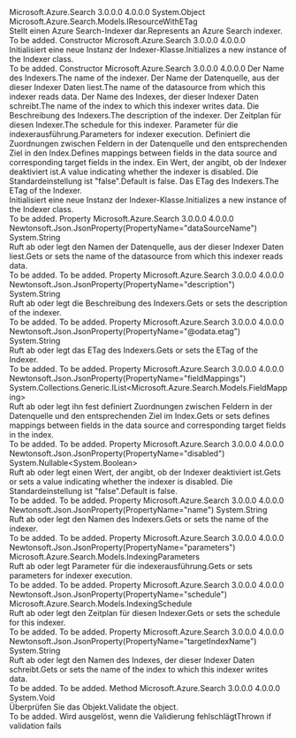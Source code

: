 <Type Name="Indexer" FullName="Microsoft.Azure.Search.Models.Indexer">
  <TypeSignature Language="C#" Value="public class Indexer : Microsoft.Azure.Search.Models.IResourceWithETag" />
  <TypeSignature Language="ILAsm" Value=".class public auto ansi beforefieldinit Indexer extends System.Object implements class Microsoft.Azure.Search.Models.IResourceWithETag" />
  <TypeSignature Language="DocId" Value="T:Microsoft.Azure.Search.Models.Indexer" />
  <TypeSignature Language="VB.NET" Value="Public Class Indexer&#xA;Implements IResourceWithETag" />
  <TypeSignature Language="F#" Value="type Indexer = class&#xA;    interface IResourceWithETag" />
  <AssemblyInfo>
    <AssemblyName>Microsoft.Azure.Search</AssemblyName>
    <AssemblyVersion>3.0.0.0</AssemblyVersion>
    <AssemblyVersion>4.0.0.0</AssemblyVersion>
  </AssemblyInfo>
  <Base>
    <BaseTypeName>System.Object</BaseTypeName>
  </Base>
  <Interfaces>
    <Interface>
      <InterfaceName>Microsoft.Azure.Search.Models.IResourceWithETag</InterfaceName>
    </Interface>
  </Interfaces>
  <Docs>
    <summary>
            <span data-ttu-id="9cbf0-101">Stellt einen Azure Search-Indexer dar.</span><span class="sxs-lookup"><span data-stu-id="9cbf0-101">Represents an Azure Search indexer.</span></span>
            <see href="https://docs.microsoft.com/rest/api/searchservice/Indexer-operations" /></summary>
    <remarks>To be added.</remarks>
  </Docs>
  <Members>
    <Member MemberName=".ctor">
      <MemberSignature Language="C#" Value="public Indexer ();" />
      <MemberSignature Language="ILAsm" Value=".method public hidebysig specialname rtspecialname instance void .ctor() cil managed" />
      <MemberSignature Language="DocId" Value="M:Microsoft.Azure.Search.Models.Indexer.#ctor" />
      <MemberSignature Language="VB.NET" Value="Public Sub New ()" />
      <MemberType>Constructor</MemberType>
      <AssemblyInfo>
        <AssemblyName>Microsoft.Azure.Search</AssemblyName>
        <AssemblyVersion>3.0.0.0</AssemblyVersion>
        <AssemblyVersion>4.0.0.0</AssemblyVersion>
      </AssemblyInfo>
      <Parameters />
      <Docs>
        <summary>
            <span data-ttu-id="9cbf0-102">Initialisiert eine neue Instanz der Indexer-Klasse.</span><span class="sxs-lookup"><span data-stu-id="9cbf0-102">Initializes a new instance of the Indexer class.</span></span>
            </summary>
        <remarks>To be added.</remarks>
      </Docs>
    </Member>
    <Member MemberName=".ctor">
      <MemberSignature Language="C#" Value="public Indexer (string name, string dataSourceName, string targetIndexName, string description = null, Microsoft.Azure.Search.Models.IndexingSchedule schedule = null, Microsoft.Azure.Search.Models.IndexingParameters parameters = null, System.Collections.Generic.IList&lt;Microsoft.Azure.Search.Models.FieldMapping&gt; fieldMappings = null, Nullable&lt;bool&gt; isDisabled = null, string eTag = null);" />
      <MemberSignature Language="ILAsm" Value=".method public hidebysig specialname rtspecialname instance void .ctor(string name, string dataSourceName, string targetIndexName, string description, class Microsoft.Azure.Search.Models.IndexingSchedule schedule, class Microsoft.Azure.Search.Models.IndexingParameters parameters, class System.Collections.Generic.IList`1&lt;class Microsoft.Azure.Search.Models.FieldMapping&gt; fieldMappings, valuetype System.Nullable`1&lt;bool&gt; isDisabled, string eTag) cil managed" />
      <MemberSignature Language="DocId" Value="M:Microsoft.Azure.Search.Models.Indexer.#ctor(System.String,System.String,System.String,System.String,Microsoft.Azure.Search.Models.IndexingSchedule,Microsoft.Azure.Search.Models.IndexingParameters,System.Collections.Generic.IList{Microsoft.Azure.Search.Models.FieldMapping},System.Nullable{System.Boolean},System.String)" />
      <MemberSignature Language="VB.NET" Value="Public Sub New (name As String, dataSourceName As String, targetIndexName As String, Optional description As String = null, Optional schedule As IndexingSchedule = null, Optional parameters As IndexingParameters = null, Optional fieldMappings As IList(Of FieldMapping) = null, Optional isDisabled As Nullable(Of Boolean) = null, Optional eTag As String = null)" />
      <MemberSignature Language="F#" Value="new Microsoft.Azure.Search.Models.Indexer : string * string * string * string * Microsoft.Azure.Search.Models.IndexingSchedule * Microsoft.Azure.Search.Models.IndexingParameters * System.Collections.Generic.IList&lt;Microsoft.Azure.Search.Models.FieldMapping&gt; * Nullable&lt;bool&gt; * string -&gt; Microsoft.Azure.Search.Models.Indexer" Usage="new Microsoft.Azure.Search.Models.Indexer (name, dataSourceName, targetIndexName, description, schedule, parameters, fieldMappings, isDisabled, eTag)" />
      <MemberType>Constructor</MemberType>
      <AssemblyInfo>
        <AssemblyName>Microsoft.Azure.Search</AssemblyName>
        <AssemblyVersion>3.0.0.0</AssemblyVersion>
        <AssemblyVersion>4.0.0.0</AssemblyVersion>
      </AssemblyInfo>
      <Parameters>
        <Parameter Name="name" Type="System.String" />
        <Parameter Name="dataSourceName" Type="System.String" />
        <Parameter Name="targetIndexName" Type="System.String" />
        <Parameter Name="description" Type="System.String" />
        <Parameter Name="schedule" Type="Microsoft.Azure.Search.Models.IndexingSchedule" />
        <Parameter Name="parameters" Type="Microsoft.Azure.Search.Models.IndexingParameters" />
        <Parameter Name="fieldMappings" Type="System.Collections.Generic.IList&lt;Microsoft.Azure.Search.Models.FieldMapping&gt;" />
        <Parameter Name="isDisabled" Type="System.Nullable&lt;System.Boolean&gt;" />
        <Parameter Name="eTag" Type="System.String" />
      </Parameters>
      <Docs>
        <param name="name"><span data-ttu-id="9cbf0-103">Der Name des Indexers.</span><span class="sxs-lookup"><span data-stu-id="9cbf0-103">The name of the indexer.</span></span></param>
        <param name="dataSourceName"><span data-ttu-id="9cbf0-104">Der Name der Datenquelle, aus der dieser Indexer Daten liest.</span><span class="sxs-lookup"><span data-stu-id="9cbf0-104">The name of the datasource from which this indexer reads data.</span></span></param>
        <param name="targetIndexName"><span data-ttu-id="9cbf0-105">Der Name des Indexes, der dieser Indexer Daten schreibt.</span><span class="sxs-lookup"><span data-stu-id="9cbf0-105">The name of the index to which this indexer writes data.</span></span></param>
        <param name="description"><span data-ttu-id="9cbf0-106">Die Beschreibung des Indexers.</span><span class="sxs-lookup"><span data-stu-id="9cbf0-106">The description of the indexer.</span></span></param>
        <param name="schedule"><span data-ttu-id="9cbf0-107">Der Zeitplan für diesen Indexer.</span><span class="sxs-lookup"><span data-stu-id="9cbf0-107">The schedule for this indexer.</span></span></param>
        <param name="parameters"><span data-ttu-id="9cbf0-108">Parameter für die indexerausführung.</span><span class="sxs-lookup"><span data-stu-id="9cbf0-108">Parameters for indexer execution.</span></span></param>
        <param name="fieldMappings"><span data-ttu-id="9cbf0-109">Definiert die Zuordnungen zwischen Feldern in der Datenquelle und den entsprechenden Ziel in den Index.</span><span class="sxs-lookup"><span data-stu-id="9cbf0-109">Defines mappings between fields in the data source and corresponding target fields in the index.</span></span></param>
        <param name="isDisabled"><span data-ttu-id="9cbf0-110">Ein Wert, der angibt, ob der Indexer deaktiviert ist.</span><span class="sxs-lookup"><span data-stu-id="9cbf0-110">A value indicating whether the indexer is disabled.</span></span> <span data-ttu-id="9cbf0-111">Die Standardeinstellung ist "false".</span><span class="sxs-lookup"><span data-stu-id="9cbf0-111">Default is false.</span></span></param>
        <param name="eTag"><span data-ttu-id="9cbf0-112">Das ETag des Indexers.</span><span class="sxs-lookup"><span data-stu-id="9cbf0-112">The ETag of the Indexer.</span></span></param>
        <summary>
            <span data-ttu-id="9cbf0-113">Initialisiert eine neue Instanz der Indexer-Klasse.</span><span class="sxs-lookup"><span data-stu-id="9cbf0-113">Initializes a new instance of the Indexer class.</span></span>
            </summary>
        <remarks>To be added.</remarks>
      </Docs>
    </Member>
    <Member MemberName="DataSourceName">
      <MemberSignature Language="C#" Value="public string DataSourceName { get; set; }" />
      <MemberSignature Language="ILAsm" Value=".property instance string DataSourceName" />
      <MemberSignature Language="DocId" Value="P:Microsoft.Azure.Search.Models.Indexer.DataSourceName" />
      <MemberSignature Language="VB.NET" Value="Public Property DataSourceName As String" />
      <MemberSignature Language="F#" Value="member this.DataSourceName : string with get, set" Usage="Microsoft.Azure.Search.Models.Indexer.DataSourceName" />
      <MemberType>Property</MemberType>
      <AssemblyInfo>
        <AssemblyName>Microsoft.Azure.Search</AssemblyName>
        <AssemblyVersion>3.0.0.0</AssemblyVersion>
        <AssemblyVersion>4.0.0.0</AssemblyVersion>
      </AssemblyInfo>
      <Attributes>
        <Attribute>
          <AttributeName>Newtonsoft.Json.JsonProperty(PropertyName="dataSourceName")</AttributeName>
        </Attribute>
      </Attributes>
      <ReturnValue>
        <ReturnType>System.String</ReturnType>
      </ReturnValue>
      <Docs>
        <summary>
            <span data-ttu-id="9cbf0-114">Ruft ab oder legt den Namen der Datenquelle, aus der dieser Indexer Daten liest.</span><span class="sxs-lookup"><span data-stu-id="9cbf0-114">Gets or sets the name of the datasource from which this indexer reads data.</span></span>
            </summary>
        <value>To be added.</value>
        <remarks>To be added.</remarks>
      </Docs>
    </Member>
    <Member MemberName="Description">
      <MemberSignature Language="C#" Value="public string Description { get; set; }" />
      <MemberSignature Language="ILAsm" Value=".property instance string Description" />
      <MemberSignature Language="DocId" Value="P:Microsoft.Azure.Search.Models.Indexer.Description" />
      <MemberSignature Language="VB.NET" Value="Public Property Description As String" />
      <MemberSignature Language="F#" Value="member this.Description : string with get, set" Usage="Microsoft.Azure.Search.Models.Indexer.Description" />
      <MemberType>Property</MemberType>
      <AssemblyInfo>
        <AssemblyName>Microsoft.Azure.Search</AssemblyName>
        <AssemblyVersion>3.0.0.0</AssemblyVersion>
        <AssemblyVersion>4.0.0.0</AssemblyVersion>
      </AssemblyInfo>
      <Attributes>
        <Attribute>
          <AttributeName>Newtonsoft.Json.JsonProperty(PropertyName="description")</AttributeName>
        </Attribute>
      </Attributes>
      <ReturnValue>
        <ReturnType>System.String</ReturnType>
      </ReturnValue>
      <Docs>
        <summary>
            <span data-ttu-id="9cbf0-115">Ruft ab oder legt die Beschreibung des Indexers.</span><span class="sxs-lookup"><span data-stu-id="9cbf0-115">Gets or sets the description of the indexer.</span></span>
            </summary>
        <value>To be added.</value>
        <remarks>To be added.</remarks>
      </Docs>
    </Member>
    <Member MemberName="ETag">
      <MemberSignature Language="C#" Value="public string ETag { get; set; }" />
      <MemberSignature Language="ILAsm" Value=".property instance string ETag" />
      <MemberSignature Language="DocId" Value="P:Microsoft.Azure.Search.Models.Indexer.ETag" />
      <MemberSignature Language="VB.NET" Value="Public Property ETag As String" />
      <MemberSignature Language="F#" Value="member this.ETag : string with get, set" Usage="Microsoft.Azure.Search.Models.Indexer.ETag" />
      <MemberType>Property</MemberType>
      <AssemblyInfo>
        <AssemblyName>Microsoft.Azure.Search</AssemblyName>
        <AssemblyVersion>3.0.0.0</AssemblyVersion>
        <AssemblyVersion>4.0.0.0</AssemblyVersion>
      </AssemblyInfo>
      <Attributes>
        <Attribute>
          <AttributeName>Newtonsoft.Json.JsonProperty(PropertyName="@odata.etag")</AttributeName>
        </Attribute>
      </Attributes>
      <ReturnValue>
        <ReturnType>System.String</ReturnType>
      </ReturnValue>
      <Docs>
        <summary>
            <span data-ttu-id="9cbf0-116">Ruft ab oder legt das ETag des Indexers.</span><span class="sxs-lookup"><span data-stu-id="9cbf0-116">Gets or sets the ETag of the Indexer.</span></span>
            </summary>
        <value>To be added.</value>
        <remarks>To be added.</remarks>
      </Docs>
    </Member>
    <Member MemberName="FieldMappings">
      <MemberSignature Language="C#" Value="public System.Collections.Generic.IList&lt;Microsoft.Azure.Search.Models.FieldMapping&gt; FieldMappings { get; set; }" />
      <MemberSignature Language="ILAsm" Value=".property instance class System.Collections.Generic.IList`1&lt;class Microsoft.Azure.Search.Models.FieldMapping&gt; FieldMappings" />
      <MemberSignature Language="DocId" Value="P:Microsoft.Azure.Search.Models.Indexer.FieldMappings" />
      <MemberSignature Language="VB.NET" Value="Public Property FieldMappings As IList(Of FieldMapping)" />
      <MemberSignature Language="F#" Value="member this.FieldMappings : System.Collections.Generic.IList&lt;Microsoft.Azure.Search.Models.FieldMapping&gt; with get, set" Usage="Microsoft.Azure.Search.Models.Indexer.FieldMappings" />
      <MemberType>Property</MemberType>
      <AssemblyInfo>
        <AssemblyName>Microsoft.Azure.Search</AssemblyName>
        <AssemblyVersion>3.0.0.0</AssemblyVersion>
        <AssemblyVersion>4.0.0.0</AssemblyVersion>
      </AssemblyInfo>
      <Attributes>
        <Attribute>
          <AttributeName>Newtonsoft.Json.JsonProperty(PropertyName="fieldMappings")</AttributeName>
        </Attribute>
      </Attributes>
      <ReturnValue>
        <ReturnType>System.Collections.Generic.IList&lt;Microsoft.Azure.Search.Models.FieldMapping&gt;</ReturnType>
      </ReturnValue>
      <Docs>
        <summary>
            <span data-ttu-id="9cbf0-117">Ruft ab oder legt ihn fest definiert Zuordnungen zwischen Feldern in der Datenquelle und den entsprechenden Ziel im Index.</span><span class="sxs-lookup"><span data-stu-id="9cbf0-117">Gets or sets defines mappings between fields in the data source and corresponding target fields in the index.</span></span>
            </summary>
        <value>To be added.</value>
        <remarks>To be added.</remarks>
      </Docs>
    </Member>
    <Member MemberName="IsDisabled">
      <MemberSignature Language="C#" Value="public Nullable&lt;bool&gt; IsDisabled { get; set; }" />
      <MemberSignature Language="ILAsm" Value=".property instance valuetype System.Nullable`1&lt;bool&gt; IsDisabled" />
      <MemberSignature Language="DocId" Value="P:Microsoft.Azure.Search.Models.Indexer.IsDisabled" />
      <MemberSignature Language="VB.NET" Value="Public Property IsDisabled As Nullable(Of Boolean)" />
      <MemberSignature Language="F#" Value="member this.IsDisabled : Nullable&lt;bool&gt; with get, set" Usage="Microsoft.Azure.Search.Models.Indexer.IsDisabled" />
      <MemberType>Property</MemberType>
      <AssemblyInfo>
        <AssemblyName>Microsoft.Azure.Search</AssemblyName>
        <AssemblyVersion>3.0.0.0</AssemblyVersion>
        <AssemblyVersion>4.0.0.0</AssemblyVersion>
      </AssemblyInfo>
      <Attributes>
        <Attribute>
          <AttributeName>Newtonsoft.Json.JsonProperty(PropertyName="disabled")</AttributeName>
        </Attribute>
      </Attributes>
      <ReturnValue>
        <ReturnType>System.Nullable&lt;System.Boolean&gt;</ReturnType>
      </ReturnValue>
      <Docs>
        <summary>
            <span data-ttu-id="9cbf0-118">Ruft ab oder legt einen Wert, der angibt, ob der Indexer deaktiviert ist.</span><span class="sxs-lookup"><span data-stu-id="9cbf0-118">Gets or sets a value indicating whether the indexer is disabled.</span></span>
            <span data-ttu-id="9cbf0-119">Die Standardeinstellung ist "false".</span><span class="sxs-lookup"><span data-stu-id="9cbf0-119">Default is false.</span></span>
            </summary>
        <value>To be added.</value>
        <remarks>To be added.</remarks>
      </Docs>
    </Member>
    <Member MemberName="Name">
      <MemberSignature Language="C#" Value="public string Name { get; set; }" />
      <MemberSignature Language="ILAsm" Value=".property instance string Name" />
      <MemberSignature Language="DocId" Value="P:Microsoft.Azure.Search.Models.Indexer.Name" />
      <MemberSignature Language="VB.NET" Value="Public Property Name As String" />
      <MemberSignature Language="F#" Value="member this.Name : string with get, set" Usage="Microsoft.Azure.Search.Models.Indexer.Name" />
      <MemberType>Property</MemberType>
      <AssemblyInfo>
        <AssemblyName>Microsoft.Azure.Search</AssemblyName>
        <AssemblyVersion>3.0.0.0</AssemblyVersion>
        <AssemblyVersion>4.0.0.0</AssemblyVersion>
      </AssemblyInfo>
      <Attributes>
        <Attribute>
          <AttributeName>Newtonsoft.Json.JsonProperty(PropertyName="name")</AttributeName>
        </Attribute>
      </Attributes>
      <ReturnValue>
        <ReturnType>System.String</ReturnType>
      </ReturnValue>
      <Docs>
        <summary>
            <span data-ttu-id="9cbf0-120">Ruft ab oder legt den Namen des Indexers.</span><span class="sxs-lookup"><span data-stu-id="9cbf0-120">Gets or sets the name of the indexer.</span></span>
            </summary>
        <value>To be added.</value>
        <remarks>To be added.</remarks>
      </Docs>
    </Member>
    <Member MemberName="Parameters">
      <MemberSignature Language="C#" Value="public Microsoft.Azure.Search.Models.IndexingParameters Parameters { get; set; }" />
      <MemberSignature Language="ILAsm" Value=".property instance class Microsoft.Azure.Search.Models.IndexingParameters Parameters" />
      <MemberSignature Language="DocId" Value="P:Microsoft.Azure.Search.Models.Indexer.Parameters" />
      <MemberSignature Language="VB.NET" Value="Public Property Parameters As IndexingParameters" />
      <MemberSignature Language="F#" Value="member this.Parameters : Microsoft.Azure.Search.Models.IndexingParameters with get, set" Usage="Microsoft.Azure.Search.Models.Indexer.Parameters" />
      <MemberType>Property</MemberType>
      <AssemblyInfo>
        <AssemblyName>Microsoft.Azure.Search</AssemblyName>
        <AssemblyVersion>3.0.0.0</AssemblyVersion>
        <AssemblyVersion>4.0.0.0</AssemblyVersion>
      </AssemblyInfo>
      <Attributes>
        <Attribute>
          <AttributeName>Newtonsoft.Json.JsonProperty(PropertyName="parameters")</AttributeName>
        </Attribute>
      </Attributes>
      <ReturnValue>
        <ReturnType>Microsoft.Azure.Search.Models.IndexingParameters</ReturnType>
      </ReturnValue>
      <Docs>
        <summary>
            <span data-ttu-id="9cbf0-121">Ruft ab oder legt Parameter für die indexerausführung.</span><span class="sxs-lookup"><span data-stu-id="9cbf0-121">Gets or sets parameters for indexer execution.</span></span>
            </summary>
        <value>To be added.</value>
        <remarks>To be added.</remarks>
      </Docs>
    </Member>
    <Member MemberName="Schedule">
      <MemberSignature Language="C#" Value="public Microsoft.Azure.Search.Models.IndexingSchedule Schedule { get; set; }" />
      <MemberSignature Language="ILAsm" Value=".property instance class Microsoft.Azure.Search.Models.IndexingSchedule Schedule" />
      <MemberSignature Language="DocId" Value="P:Microsoft.Azure.Search.Models.Indexer.Schedule" />
      <MemberSignature Language="VB.NET" Value="Public Property Schedule As IndexingSchedule" />
      <MemberSignature Language="F#" Value="member this.Schedule : Microsoft.Azure.Search.Models.IndexingSchedule with get, set" Usage="Microsoft.Azure.Search.Models.Indexer.Schedule" />
      <MemberType>Property</MemberType>
      <AssemblyInfo>
        <AssemblyName>Microsoft.Azure.Search</AssemblyName>
        <AssemblyVersion>3.0.0.0</AssemblyVersion>
        <AssemblyVersion>4.0.0.0</AssemblyVersion>
      </AssemblyInfo>
      <Attributes>
        <Attribute>
          <AttributeName>Newtonsoft.Json.JsonProperty(PropertyName="schedule")</AttributeName>
        </Attribute>
      </Attributes>
      <ReturnValue>
        <ReturnType>Microsoft.Azure.Search.Models.IndexingSchedule</ReturnType>
      </ReturnValue>
      <Docs>
        <summary>
            <span data-ttu-id="9cbf0-122">Ruft ab oder legt den Zeitplan für diesen Indexer.</span><span class="sxs-lookup"><span data-stu-id="9cbf0-122">Gets or sets the schedule for this indexer.</span></span>
            </summary>
        <value>To be added.</value>
        <remarks>To be added.</remarks>
      </Docs>
    </Member>
    <Member MemberName="TargetIndexName">
      <MemberSignature Language="C#" Value="public string TargetIndexName { get; set; }" />
      <MemberSignature Language="ILAsm" Value=".property instance string TargetIndexName" />
      <MemberSignature Language="DocId" Value="P:Microsoft.Azure.Search.Models.Indexer.TargetIndexName" />
      <MemberSignature Language="VB.NET" Value="Public Property TargetIndexName As String" />
      <MemberSignature Language="F#" Value="member this.TargetIndexName : string with get, set" Usage="Microsoft.Azure.Search.Models.Indexer.TargetIndexName" />
      <MemberType>Property</MemberType>
      <AssemblyInfo>
        <AssemblyName>Microsoft.Azure.Search</AssemblyName>
        <AssemblyVersion>3.0.0.0</AssemblyVersion>
        <AssemblyVersion>4.0.0.0</AssemblyVersion>
      </AssemblyInfo>
      <Attributes>
        <Attribute>
          <AttributeName>Newtonsoft.Json.JsonProperty(PropertyName="targetIndexName")</AttributeName>
        </Attribute>
      </Attributes>
      <ReturnValue>
        <ReturnType>System.String</ReturnType>
      </ReturnValue>
      <Docs>
        <summary>
            <span data-ttu-id="9cbf0-123">Ruft ab oder legt den Namen des Indexes, der dieser Indexer Daten schreibt.</span><span class="sxs-lookup"><span data-stu-id="9cbf0-123">Gets or sets the name of the index to which this indexer writes data.</span></span>
            </summary>
        <value>To be added.</value>
        <remarks>To be added.</remarks>
      </Docs>
    </Member>
    <Member MemberName="Validate">
      <MemberSignature Language="C#" Value="public virtual void Validate ();" />
      <MemberSignature Language="ILAsm" Value=".method public hidebysig newslot virtual instance void Validate() cil managed" />
      <MemberSignature Language="DocId" Value="M:Microsoft.Azure.Search.Models.Indexer.Validate" />
      <MemberSignature Language="VB.NET" Value="Public Overridable Sub Validate ()" />
      <MemberSignature Language="F#" Value="abstract member Validate : unit -&gt; unit&#xA;override this.Validate : unit -&gt; unit" Usage="indexer.Validate " />
      <MemberType>Method</MemberType>
      <AssemblyInfo>
        <AssemblyName>Microsoft.Azure.Search</AssemblyName>
        <AssemblyVersion>3.0.0.0</AssemblyVersion>
        <AssemblyVersion>4.0.0.0</AssemblyVersion>
      </AssemblyInfo>
      <ReturnValue>
        <ReturnType>System.Void</ReturnType>
      </ReturnValue>
      <Parameters />
      <Docs>
        <summary>
            <span data-ttu-id="9cbf0-124">Überprüfen Sie das Objekt.</span><span class="sxs-lookup"><span data-stu-id="9cbf0-124">Validate the object.</span></span>
            </summary>
        <remarks>To be added.</remarks>
        <exception cref="T:Microsoft.Rest.ValidationException">
            <span data-ttu-id="9cbf0-125">Wird ausgelöst, wenn die Validierung fehlschlägt</span><span class="sxs-lookup"><span data-stu-id="9cbf0-125">Thrown if validation fails</span></span>
            </exception>
      </Docs>
    </Member>
  </Members>
</Type>